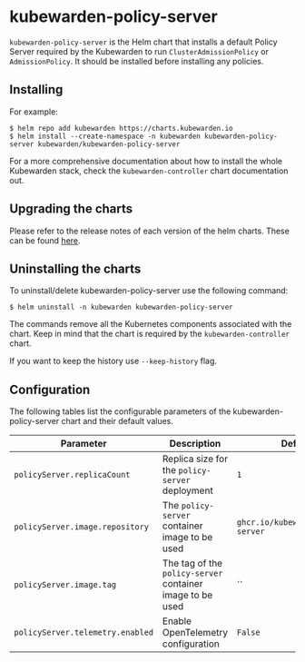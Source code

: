 # kubewarden-policy-server

`kubewarden-policy-server` is the Helm chart that installs a default Policy Server
required by the Kubewarden to run `ClusterAdmissionPolicy` or `AdmissionPolicy`. It should be installed
before installing any policies.

## Installing

For example:
```console
$ helm repo add kubewarden https://charts.kubewarden.io
$ helm install --create-namespace -n kubewarden kubewarden-policy-server kubewarden/kubewarden-policy-server
```

For a more comprehensive documentation about how to install the whole Kubewarden
stack, check the `kubewarden-controller` chart documentation out.

## Upgrading the charts

Please refer to the release notes of each version of the helm charts.
These can be found [here](https://github.com/kubewarden/helm-charts/releases).

## Uninstalling the charts

To uninstall/delete kubewarden-policy-server use the following command:

```console
$ helm uninstall -n kubewarden kubewarden-policy-server
```

The commands remove all the Kubernetes components associated with the chart.
Keep in mind that the chart is required by the `kubewarden-controller` chart.

If you want to keep the history use `--keep-history` flag.

## Configuration

The following tables list the configurable parameters of the kubewarden-policy-server
chart and their default values.

| Parameter                               | Description                                                                                                              | Default             |
| --------------------------------------- | ------------------------------------------------------------------------------------------------------------------------ | ------------------- |
| `policyServer.replicaCount`             | Replica size for the `policy-server` deployment                                                                          | `1`                 |
| `policyServer.image.repository`         | The `policy-server` container image to be used                                                                           | `ghcr.io/kubewarden/policy-server` |
| `policyServer.image.tag`                | The tag of the `policy-server` container image to be used                                                                | ``                  |
| `policyServer.telemetry.enabled`        | Enable OpenTelemetry configuration                                                                                       | `False`             |

